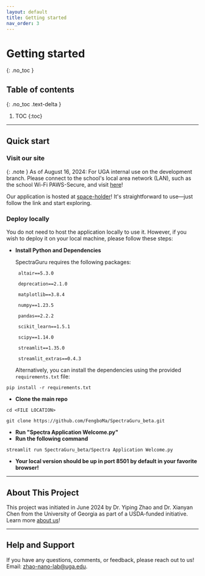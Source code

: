 ```yaml
---
layout: default
title: Getting started
nav_order: 3
---
```


# Getting started
{: .no_toc }

## Table of contents
{: .no_toc .text-delta }

1. TOC
{:toc}

---


## Quick start

### Visit our site

{: .note }
As of August 16, 2024: For UGA internal use on the development branch. Please connect to the school's local area network (LAN), such as the school Wi-Fi PAWS-Secure, and visit [here](http://172.19.194.69:8501)!

Our application is hosted at [space-holder](https://www.youtube.com/watch?v=dQw4w9WgXcQ)! It's straightforward to use—just follow the link and start exploring.


### Deploy locally

You do not need to host the application locally to use it. However, if you wish to deploy it on your local machine, please follow these steps:

- **Install Python and Dependencies**
   
   SpectraGuru requires the following packages:

       altair==5.3.0

       deprecation==2.1.0

       matplotlib==3.8.4

       numpy==1.23.5

       pandas==2.2.2

       scikit_learn==1.5.1

       scipy==1.14.0

       streamlit==1.35.0

       streamlit_extras==0.4.3

    Alternatively, you can install the dependencies using the provided `requirements.txt` file:


```
pip install -r requirements.txt
```

- **Clone the main repo**

```
cd <FILE LOCATION>

git clone https://github.com/FengboMa/SpectraGuru_beta.git
```

- **Run "Spectra Application Welcome.py"**
- **Run the following command**

```
streamlit run SpectraGuru_beta/Spectra Application Welcome.py
```
- **Your local version should be up in port 8501 by default in your favorite browser!**

---

## About This Project

This project was initiated in June 2024 by Dr. Yiping Zhao and Dr. Xianyan Chen from the University of Georgia as part of a USDA-funded initiative. Learn more [about us](https://www.zhao-nano-lab.com/)!

---

## Help and Support

If you have any questions, comments, or feedback, please reach out to us! Email: zhao-nano-lab@uga.edu.
